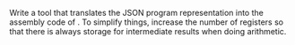 Write a tool that translates the JSON program representation
into the assembly code of <x key="virtual-machine"></x>.
To simplify things,
increase the number of registers so that
there is always storage for intermediate results
when doing arithmetic.
